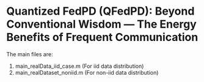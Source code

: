 # Quantized FedPD (QFedPD): Beyond Conventional Wisdom — The Energy Benefits of Frequent Communication
The main files are:
1. main_realData_iid_case.m (For iid data distribution)
2. main_realDataset_noniid.m (For non-iid data distribution)
